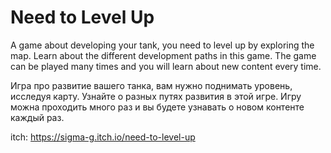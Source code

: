 # Need to Level Up
A game about developing your tank, you need to level up by exploring the map. Learn about the different development paths in this game. The game can be played many times and you will learn about new content every time.

Игра про развитие вашего танка, вам нужно поднимать уровень, исследуя карту. Узнайте о разных путях развития в этой игре. Игру можна проходить много раз и вы будете узнавать о новом контенте каждый раз.

itch: https://sigma-g.itch.io/need-to-level-up
